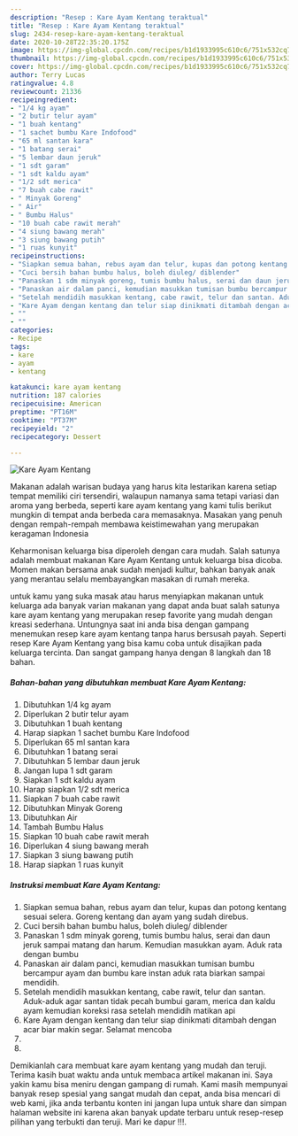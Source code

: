 ```yaml
---
description: "Resep : Kare Ayam Kentang teraktual"
title: "Resep : Kare Ayam Kentang teraktual"
slug: 2434-resep-kare-ayam-kentang-teraktual
date: 2020-10-28T22:35:20.175Z
image: https://img-global.cpcdn.com/recipes/b1d1933995c610c6/751x532cq70/kare-ayam-kentang-foto-resep-utama.jpg
thumbnail: https://img-global.cpcdn.com/recipes/b1d1933995c610c6/751x532cq70/kare-ayam-kentang-foto-resep-utama.jpg
cover: https://img-global.cpcdn.com/recipes/b1d1933995c610c6/751x532cq70/kare-ayam-kentang-foto-resep-utama.jpg
author: Terry Lucas
ratingvalue: 4.8
reviewcount: 21336
recipeingredient:
- "1/4 kg ayam"
- "2 butir telur ayam"
- "1 buah kentang"
- "1 sachet bumbu Kare Indofood"
- "65 ml santan kara"
- "1 batang serai"
- "5 lembar daun jeruk"
- "1 sdt garam"
- "1 sdt kaldu ayam"
- "1/2 sdt merica"
- "7 buah cabe rawit"
- " Minyak Goreng"
- " Air"
- " Bumbu Halus"
- "10 buah cabe rawit merah"
- "4 siung bawang merah"
- "3 siung bawang putih"
- "1 ruas kunyit"
recipeinstructions:
- "Siapkan semua bahan, rebus ayam dan telur, kupas dan potong kentang sesuai selera. Goreng kentang dan ayam yang sudah direbus."
- "Cuci bersih bahan bumbu halus, boleh diuleg/ diblender"
- "Panaskan 1 sdm minyak goreng, tumis bumbu halus, serai dan daun jeruk sampai matang dan harum. Kemudian masukkan ayam. Aduk rata dengan bumbu"
- "Panaskan air dalam panci, kemudian masukkan tumisan bumbu bercampur ayam dan bumbu kare instan aduk rata biarkan sampai mendidih."
- "Setelah mendidih masukkan kentang, cabe rawit, telur dan santan. Aduk-aduk agar santan tidak pecah bumbui garam, merica dan kaldu ayam kemudian koreksi rasa setelah mendidih matikan api"
- "Kare Ayam dengan kentang dan telur siap dinikmati ditambah dengan acar biar makin segar. Selamat mencoba"
- ""
- ""
categories:
- Recipe
tags:
- kare
- ayam
- kentang

katakunci: kare ayam kentang 
nutrition: 187 calories
recipecuisine: American
preptime: "PT16M"
cooktime: "PT37M"
recipeyield: "2"
recipecategory: Dessert

---
```



![Kare Ayam Kentang](https://img-global.cpcdn.com/recipes/b1d1933995c610c6/751x532cq70/kare-ayam-kentang-foto-resep-utama.jpg)

Makanan adalah warisan budaya yang harus kita lestarikan karena setiap tempat memiliki ciri tersendiri, walaupun namanya sama tetapi variasi dan aroma yang berbeda, seperti kare ayam kentang yang kami tulis berikut mungkin di tempat anda berbeda cara memasaknya. Masakan yang penuh dengan rempah-rempah membawa keistimewahan yang merupakan keragaman Indonesia

Keharmonisan keluarga bisa diperoleh dengan cara mudah. Salah satunya adalah membuat makanan Kare Ayam Kentang untuk keluarga bisa dicoba. Momen makan bersama anak sudah menjadi kultur, bahkan banyak anak yang merantau selalu membayangkan masakan di rumah mereka.



untuk kamu yang suka masak atau harus menyiapkan makanan untuk keluarga ada banyak varian makanan yang dapat anda buat salah satunya kare ayam kentang yang merupakan resep favorite yang mudah dengan kreasi sederhana. Untungnya saat ini anda bisa dengan gampang menemukan resep kare ayam kentang tanpa harus bersusah payah.
Seperti resep Kare Ayam Kentang yang bisa kamu coba untuk disajikan pada keluarga tercinta. Dan sangat gampang hanya dengan 8 langkah dan 18 bahan.


<!--inarticleads1-->

##### Bahan-bahan yang dibutuhkan membuat Kare Ayam Kentang:

1. Dibutuhkan 1/4 kg ayam
1. Diperlukan 2 butir telur ayam
1. Dibutuhkan 1 buah kentang
1. Harap siapkan 1 sachet bumbu Kare Indofood
1. Diperlukan 65 ml santan kara
1. Dibutuhkan 1 batang serai
1. Dibutuhkan 5 lembar daun jeruk
1. Jangan lupa 1 sdt garam
1. Siapkan 1 sdt kaldu ayam
1. Harap siapkan 1/2 sdt merica
1. Siapkan 7 buah cabe rawit
1. Dibutuhkan  Minyak Goreng
1. Dibutuhkan  Air
1. Tambah  Bumbu Halus
1. Siapkan 10 buah cabe rawit merah
1. Diperlukan 4 siung bawang merah
1. Siapkan 3 siung bawang putih
1. Harap siapkan 1 ruas kunyit




<!--inarticleads2-->

##### Instruksi membuat  Kare Ayam Kentang:

1. Siapkan semua bahan, rebus ayam dan telur, kupas dan potong kentang sesuai selera. Goreng kentang dan ayam yang sudah direbus.
1. Cuci bersih bahan bumbu halus, boleh diuleg/ diblender
1. Panaskan 1 sdm minyak goreng, tumis bumbu halus, serai dan daun jeruk sampai matang dan harum. Kemudian masukkan ayam. Aduk rata dengan bumbu
1. Panaskan air dalam panci, kemudian masukkan tumisan bumbu bercampur ayam dan bumbu kare instan aduk rata biarkan sampai mendidih.
1. Setelah mendidih masukkan kentang, cabe rawit, telur dan santan. Aduk-aduk agar santan tidak pecah bumbui garam, merica dan kaldu ayam kemudian koreksi rasa setelah mendidih matikan api
1. Kare Ayam dengan kentang dan telur siap dinikmati ditambah dengan acar biar makin segar. Selamat mencoba
1. 
1. 




Demikianlah cara membuat kare ayam kentang yang mudah dan teruji. Terima kasih buat waktu anda untuk membaca artikel makanan ini. Saya yakin kamu bisa meniru dengan gampang di rumah. Kami masih mempunyai banyak resep spesial yang sangat mudah dan cepat, anda bisa mencari di web kami, jika anda terbantu konten ini jangan lupa untuk share dan simpan halaman website ini karena akan banyak update terbaru untuk resep-resep pilihan yang terbukti dan teruji. Mari ke dapur !!!. 
